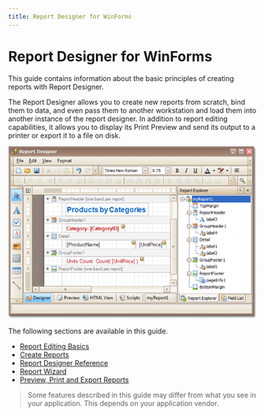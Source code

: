 ```yaml
---
title: Report Designer for WinForms
---
```

# Report Designer for WinForms
This guide contains information about the basic principles of creating reports with Report Designer.

The Report Designer allows you to create new reports from scratch, bind them to data, and even pass them to another workstation and load them into another instance of the report designer. In addition to report editing capabilities, it allows you to display its Print Preview and send its output to a printer or export it to a file on disk.

![ReportDesigner_Main](../../images/Img9059.png)

The following sections are available in this guide.
* [Report Editing Basics](../../../interface-elements-for-desktop/articles/report-designer/report-designer-for-winforms/report-editing-basics.md)
* [Create Reports](../../../interface-elements-for-desktop/articles/report-designer/report-designer-for-winforms/create-reports.md)
* [Report Designer Reference](../../../interface-elements-for-desktop/articles/report-designer/report-designer-for-winforms/report-designer-reference.md)
* [Report Wizard](../../../interface-elements-for-desktop/articles/report-designer/report-designer-for-winforms/report-wizard.md)
* [Preview, Print and Export Reports](../../../interface-elements-for-desktop/articles/report-designer/report-designer-for-winforms/preview-print-and-export-reports.md)

> Some features described in this guide may differ from what you see in your application. This depends on your application vendor.